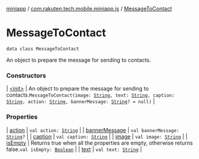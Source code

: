 [miniapp](../../index.md) / [com.rakuten.tech.mobile.miniapp.js](../index.md) / [MessageToContact](./index.md)

# MessageToContact

`data class MessageToContact`

An object to prepare the message for sending to contacts.

### Constructors

| [&lt;init&gt;](-init-.md) | An object to prepare the message for sending to contacts.`MessageToContact(image: `[`String`](https://kotlinlang.org/api/latest/jvm/stdlib/kotlin/-string/index.html)`, text: `[`String`](https://kotlinlang.org/api/latest/jvm/stdlib/kotlin/-string/index.html)`, caption: `[`String`](https://kotlinlang.org/api/latest/jvm/stdlib/kotlin/-string/index.html)`, action: `[`String`](https://kotlinlang.org/api/latest/jvm/stdlib/kotlin/-string/index.html)`, bannerMessage: `[`String`](https://kotlinlang.org/api/latest/jvm/stdlib/kotlin/-string/index.html)`? = null)` |

### Properties

| [action](action.md) | `val action: `[`String`](https://kotlinlang.org/api/latest/jvm/stdlib/kotlin/-string/index.html) |
| [bannerMessage](banner-message.md) | `val bannerMessage: `[`String`](https://kotlinlang.org/api/latest/jvm/stdlib/kotlin/-string/index.html)`?` |
| [caption](caption.md) | `val caption: `[`String`](https://kotlinlang.org/api/latest/jvm/stdlib/kotlin/-string/index.html) |
| [image](image.md) | `val image: `[`String`](https://kotlinlang.org/api/latest/jvm/stdlib/kotlin/-string/index.html) |
| [isEmpty](is-empty.md) | Returns true when all the properties are empty, otherwise returns false.`val isEmpty: `[`Boolean`](https://kotlinlang.org/api/latest/jvm/stdlib/kotlin/-boolean/index.html) |
| [text](text.md) | `val text: `[`String`](https://kotlinlang.org/api/latest/jvm/stdlib/kotlin/-string/index.html) |

